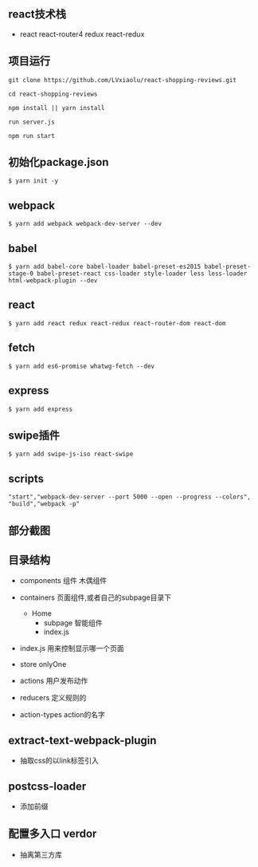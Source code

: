 ## react技术栈
- react react-router4 redux react-redux
## 项目运行
```
git clone https://github.com/LVxiaolu/react-shopping-reviews.git  

cd react-shopping-reviews

npm install || yarn install

run server.js

npm run start
```

## 初始化package.json
```
$ yarn init -y
```
## webpack
```
$ yarn add webpack webpack-dev-server --dev
```
## babel
```
$ yarn add babel-core babel-loader babel-preset-es2015 babel-preset-stage-0 babel-preset-react css-loader style-loader less less-loader html-webpack-plugin --dev
```
## react
```
$ yarn add react redux react-redux react-router-dom react-dom
```
## fetch
```
$ yarn add es6-promise whatwg-fetch --dev
```
## express
```
$ yarn add express
```

## swipe插件
```
$ yarn add swipe-js-iso react-swipe
```
## scripts
```
"start","webpack-dev-server --port 5000 --open --progress --colors",
"build","webpack -p"
```
## 部分截图


## 目录结构
- components 组件 木偶组件
- containers 页面组件,或者自己的subpage目录下
    - Home
        - subpage 智能组件
        - index.js
- index.js 用来控制显示哪一个页面

- store onlyOne
- actions 用户发布动作
- reducers 定义规则的
- action-types action的名字


## extract-text-webpack-plugin
- 抽取css的以link标签引入

## postcss-loader
- 添加前缀

## 配置多入口 verdor
- 抽离第三方库